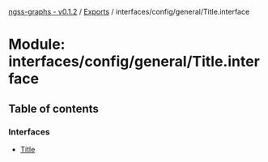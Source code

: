 [ngss-graphs - v0.1.2](../README.md) / [Exports](../modules.md) / interfaces/config/general/Title.interface

# Module: interfaces/config/general/Title.interface

## Table of contents

### Interfaces

- [Title](../interfaces/interfaces_config_general_title_interface.title.md)
